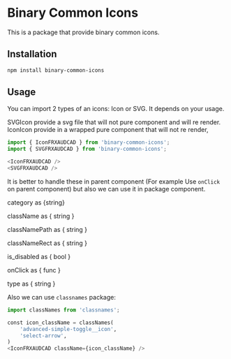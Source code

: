 # Binary Common Icons

This is a package that provide binary common icons.

## Installation

```bash
npm install binary-common-icons
```
## Usage

You can import 2 types of an icons: Icon or SVG.
It depends on your usage.

SVGIcon provide a svg file that will not pure component and will re render.
IconIcon provide in a wrapped pure component that will not re render,

```python
import { IconFRXAUDCAD } from 'binary-common-icons';
import { SVGFRXAUDCAD } from 'binary-common-icons';

<IconFRXAUDCAD />
<SVGFRXAUDCAD />
```
It is better to handle these in parent component (For example Use ```onClick``` on parent component) but also we can use it in package component.

category as {string}

className as { string }

classNamePath as { string }

classNameRect as { string }

is_disabled as { bool }

onClick as { func }

type as { string }

Also we can use `classnames` package:
```python
import classNames from 'classnames';

const icon_className = classNames(
    'advanced-simple-toggle__icon',
    'select-arrow',
)
<IconFRXAUDCAD className={icon_className} />
```